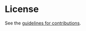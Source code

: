 # License

See the
[guidelines for contributions](https://github.com/core-wg/senml-etch/blob/master/CONTRIBUTING.md).
